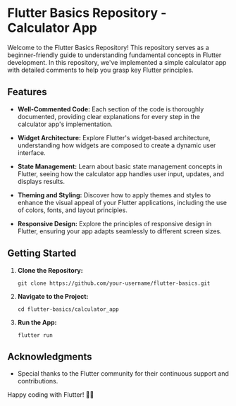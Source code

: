 # Flutter Basics Repository - Calculator App

Welcome to the Flutter Basics Repository! This repository serves as a beginner-friendly guide to understanding fundamental concepts in Flutter development. In this repository, we've implemented a simple calculator app with detailed comments to help you grasp key Flutter principles.

## Features

- **Well-Commented Code:** Each section of the code is thoroughly documented, providing clear explanations for every step in the calculator app's implementation.

- **Widget Architecture:** Explore Flutter's widget-based architecture, understanding how widgets are composed to create a dynamic user interface.

- **State Management:** Learn about basic state management concepts in Flutter, seeing how the calculator app handles user input, updates, and displays results.

- **Theming and Styling:** Discover how to apply themes and styles to enhance the visual appeal of your Flutter applications, including the use of colors, fonts, and layout principles.

- **Responsive Design:** Explore the principles of responsive design in Flutter, ensuring your app adapts seamlessly to different screen sizes.

## Getting Started

1. **Clone the Repository:**

   ```
   git clone https://github.com/your-username/flutter-basics.git
   ```

2. **Navigate to the Project:**

   ```
   cd flutter-basics/calculator_app
   ```

3. **Run the App:**
   ```
   flutter run
   ```

## Acknowledgments

- Special thanks to the Flutter community for their continuous support and contributions.

Happy coding with Flutter! 🚀✨
